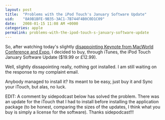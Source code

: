```yaml
---
layout: post
title:  "Problems with the iPod Touch's January Software Update"
uid:	"8A9B1BFE-9B35-3AC1-7B744F4B0C0D1C09"
date:   2008-01-15 11:08 AM +0000
categories: apple
permalink: problems-with-the-ipod-touch-s-january-software-update
---
```

So, after watching today's slightly <a href="http://www.macrumors.com/">disappointing Keynote from  MacWorld Conference and Expo</a>, I decided to buy, through iTunes, the iPod Touch January Software Update ($19.99 or £12.99).

Well, slightly dissapointing really, nothing got installed. I am still waiting on the response to my complaint email. 

Anybody managed to install it? Its meant to be easy, just buy it and Sync your iTouch, but alas, no luck.

EDIT: A comment by sidepodcast below has solved the problem. There was an update for the iTouch that I had to install before installing the application package (to be honest, comparing the sizes of the updates, I think what you buy is simply a license for the software). Thanks sidepodcast!!!